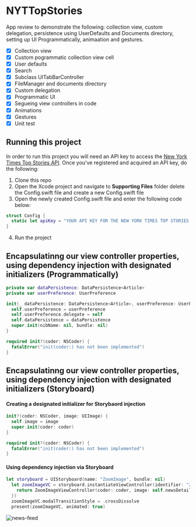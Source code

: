 # NYTTopStories

App review to demonstrate the following: collection view, custom delegation, persistence using UserDefaults and Documents directory, setting up UI Programmatically, animaation and gestures.

- [x] Collection view 
- [x] Custom pogrammatic collection view cell
- [x] User defaults 
- [x] Search
- [x] Subclass UITabBarController
- [x] FileManager and documents directory 
- [x] Custom delegation 
- [x] Programmatic UI 
- [x] Segueing view controllers in code 
- [x] Animations 
- [x] Gestures
- [x] Unit test

## Running this project 

In order to run this project you will need an API key to access the [New York Times Top Stories API](https://developer.nytimes.com/docs/top-stories-product/1/overview). Once you've registered and acquired an API key, do the following: 

1. Clone this repo
2. Open the Xcode project and navigate to **Supporting Files** folder delete the Config.swift file and create a new Config.swift file
3. Open the newly created Config.swift file and enter the following code below: 

```swift 
struct Config {
  static let apiKey = "YOUR API KEY FOR THE NEW YORK TIMES TOP STORIES API GOES HERE"
}
```

4. Run the project 

## Encapsulatinng our view controller properties, using dependency injection with designated initializers (Programmatically)

```swift 
private var dataPersistence: DataPersistence<Article>
private var userPreference: UserPreference

init(_ dataPersistence: DataPersistence<Article>, userPreference: UserPreference) {
  self.userPreference = userPreference
  self.userPreference.delegate = self
  self.dataPersistence = dataPersistence
  super.init(nibName: nil, bundle: nil)
}

required init?(coder: NSCoder) {
  fatalError("init(coder:) has not been implemented")
}
```

## Encapsulatinng our view controller properties, using dependency injection with designated initializers (Storyboard)

#### Creating a designated initializer for Storybaord injection
```swift 
init?(coder: NSCoder, image: UIImage) {
  self.image = image
  super.init(coder: coder)
}

required init?(coder: NSCoder) {
  fatalError("init(coder:) has not been implemented")
}
```

#### Using dependency injection via Storyboard
```swift 
let storyboard = UIStoryboard(name: "ZoomImage", bundle: nil)
  let zoomImageVC = storyboard.instantiateViewController(identifier: "ZoomImageViewController", creator: { (coder)  in
    return ZoomImageViewController(coder: coder, image: self.newsDetailView.newImageView.image ?? UIImage(systemName: "photo")!)
  })
  zoomImageVC.modalTransitionStyle = .crossDissolve
  present(zoomImageVC, animated: true)
```

![news-feed](Assets/news-feed.png)
